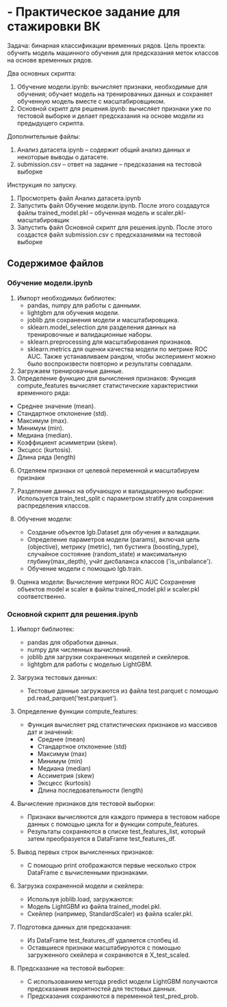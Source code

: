 # - Практическое задание для стажировки ВК

Задача: бинарная классификации временных рядов.
Цель проекта: обучить модель машинного обучения для предсказания меток классов на основе временных рядов.

Два основных скрипта:
1. Обучение модели.ipynb:  вычисляет признаки, необходимые для обучения; обучает модель на тренировачных данных и сохраняет обученную модель вместе с масштабировщиком.
2. Основной скрипт для решения.ipynb: вычисляет признаки уже по тестовой выборке и делает предсказания на основе модели из предыдущего скрипта.

Дополнительные файлы:
1.	Анализ датасета.ipynb – содержит общий анализ данных и некоторые выводы о датасете.
2.	submission.csv – ответ на задание – предсказания на тестовой выборке

Инструкция по запуску.
1.	Просмотреть файл Анализ датасета.ipynb
2.	Запустить файл Обучение модели.ipynb. После этого создадутся файлы trained_model.pkl – обученная модель и scaler.pkl-масштабировщик
3.	Запустить файл Основной скрипт для решения.ipynb. После этого создастся файл submission.csv с предсказаниями на тестовой выборке 


## Содержимое файлов

### Обучение модели.ipynb

1. Импорт необходимых библиотек:
   - pandas, numpy для работы с данными.
   - lightgbm для обучения модели.
   - joblib для сохранения модели и масштабировщика.
   - sklearn.model_selection для разделения данных на тренировочные и валидационные наборы.
   - sklearn.preprocessing для масштабирования признаков.
   - sklearn.metrics для оценки качества модели по метрике ROC AUC.
Также устанавливаем рандом, чтобы эксперимент можно было воспроизвести повторно и результаты совпадали.
3.	Загружаем тренировачные данные.
4.	Определение функцию для вычисления признаков:
 Функция compute_features вычисляет статистические характеристики временного ряда:
   - Среднее значение (mean).
   - Стандартное отклонение (std).
   - Максимум (max).
   - Минимум (min).
   - Медиана (median).
   - Коэффициент асимметрии (skew).
   - Эксцесс (kurtosis).
   - Длина ряда (length)
6.	Отделяем признаки от целевой переменной и масштабируем признаки
7.	Разделение данных на обучающую и валидационную выборки:
Используется train_test_split с параметром stratify для сохранения распределения классов.
8. Обучение модели:
   - Создание объектов lgb.Dataset для обучения и валидации.
   - Определение параметров модели (params), включая цель (objective), метрику (metric), тип бустинга (boosting_type), случайное состояние (random_state) и максимальную глубину(max_depth), учйт дисбаланса классов ('is_unbalance').
   - Обучение модели с помощью lgb.train.

8.	Оценка модели: Вычисление метрики ROC AUC
Сохранение объектов model и scaler в файлы trained_model.pkl и scaler.pkl соответственно.


### Основной скрипт для решения.ipynb

1. Импорт библиотек:
   - pandas для обработки данных.
   - numpy для численных вычислений.
   - joblib для загрузки сохраненных моделей и скейлеров.
   - lightgbm для работы с моделью LightGBM.

2. Загрузка тестовых данных:
   - Тестовые данные загружаются из файла test.parquet с помощью pd.read_parquet('test.parquet').

3. Определение функции compute_features:
   - Функция вычисляет ряд статистических признаков из массивов дат и значений:
     - Среднее (mean)
     - Стандартное отклонение (std)
     - Максимум (max)
     - Минимум (min)
     - Медиана (median)
     - Ассиметрия (skew)
     - Эксцесс (kurtosis)
     - Длина последовательности (length)

4. Вычисление признаков для тестовой выборки:
   - Признаки вычисляются для каждого примера в тестовом наборе данных с помощью цикла for и функции compute_features.
   - Результаты сохраняются в списке test_features_list, который затем преобразуется в DataFrame test_features_df.

5. Вывод первых строк вычисленных признаков:
   - С помощью print отображаются первые несколько строк DataFrame с вычисленными признаками.

6. Загрузка сохраненной модели и скейлера:
   - Используя joblib.load, загружаются:
   - Модель LightGBM из файла trained_model.pkl.
   - Скейлер (например, StandardScaler) из файла scaler.pkl.

7. Подготовка данных для предсказания:
   - Из DataFrame test_features_df удаляется столбец id.
   - Оставшиеся признаки масштабируются с помощью загруженного скейлера и сохраняются в X_test_scaled.

8. Предсказание на тестовой выборке:
   - С использованием метода predict модели LightGBM получаются предсказания вероятностей для тестовых данных.
   - Предсказания сохраняются в переменной test_pred_prob.



